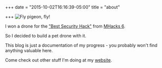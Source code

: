 +++
date = "2015-10-02T16:16:39-05:00"
title = "about"

+++
![Fly pigeon, fly!](http://i.giphy.com/3o85xF58GQRV1iQFlC.gif)

I won a drone for the ["Best Security Hack"](http://devpost.com/software/biometric-2-factor-security) from [MHacks 6](http://mhacks.org/).

So I decided to build a pet drone with it.

This blog is just a documentation of my progress - you probably won't find anything valuable here.

Come check out other stuff I'm doing at my [website](https://ijlee.me/).
